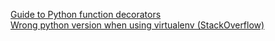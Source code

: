 [Guide to Python function decorators](https://www.thecodeship.com/patterns/guide-to-python-function-decorators/)  
[Wrong python version when using virtualenv (StackOverflow)](http://stackoverflow.com/questions/31383359/wrong-python-version-when-using-virtualenv-in-pythonanywhere)
